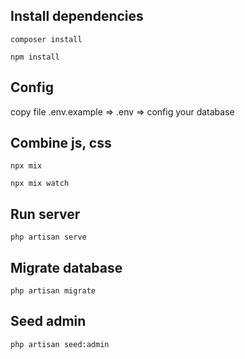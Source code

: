 ## Install dependencies

`composer install`

`npm install`

## Config

copy file .env.example => .env  => config your database

## Combine js, css

`npx mix`

`npx mix watch`

## Run server

`php artisan serve`

## Migrate database

`php artisan migrate`

## Seed admin

`php artisan seed:admin`
